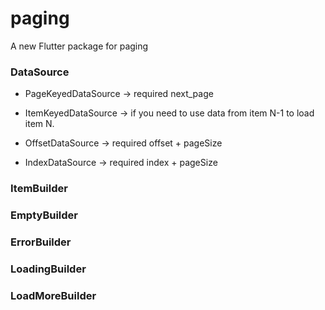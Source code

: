 # paging

A new Flutter package for paging

### DataSource
+ PageKeyedDataSource	-> required next_page

+ ItemKeyedDataSource	-> if you need to use data from item N-1 to load item N.

+ OffsetDataSource	-> required offset + pageSize

+ IndexDataSource	-> required index +  pageSize
### ItemBuilder
### EmptyBuilder
### ErrorBuilder
### LoadingBuilder
### LoadMoreBuilder
